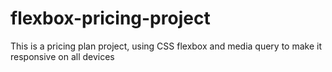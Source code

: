 # flexbox-pricing-project
This is a pricing plan project, using CSS flexbox and media query to make it responsive on all devices
